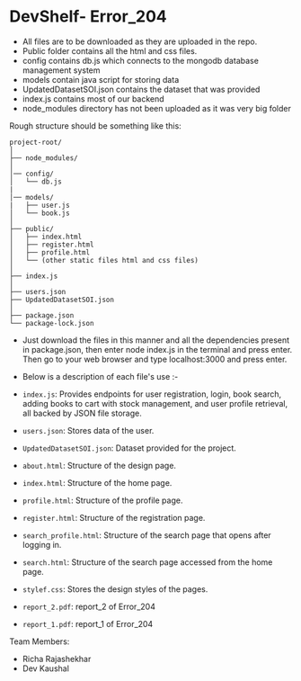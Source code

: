 # DevShelf- Error_204

- All files are to be downloaded as they are uploaded in the repo. 
- Public folder contains all the html and css files.
- config contains db.js which connects to the mongodb database management system
- models contain java script for storing data
- UpdatedDatasetSOI.json contains the dataset that was provided
- index.js contains most of our backend
- node_modules directory has not been uploaded as it was very big folder
  
Rough structure should be something like this:
```
project-root/
│
├── node_modules/
│
│── config/
│   └── db.js
|
│── models/
|   ├── user.js
│   └── book.js
│
├── public/
│   ├── index.html
│   ├── register.html
│   ├── profile.html
│   └── (other static files html and css files)
│
├── index.js
│ 
├── users.json
├── UpdatedDatasetSOI.json
│
├── package.json
└── package-lock.json
```

- Just download the files in this manner and all the dependencies present in package.json, then enter node index.js in the terminal and press enter. Then go to your web browser and type localhost:3000 and press enter.

- Below is a description of each file's use :-

- `index.js`: Provides endpoints for user registration, login, book search, adding books to cart with stock management, and user profile retrieval, all backed by JSON file storage.

- `users.json`: Stores data of the user.

- `UpdatedDatasetSOI.json`: Dataset provided for the project.

- `about.html`: Structure of the design page.

- `index.html`: Structure of the home page.

- `profile.html`: Structure of the profile page.

- `register.html`: Structure of the registration page.

- `search_profile.html`: Structure of the search page that opens after logging in.

- `search.html`: Structure of the search page accessed from the home page.

- `stylef.css`: Stores the design styles of the pages.

- `report_2.pdf`: report_2 of Error_204

- `report_1.pdf`: report_1 of Error_204

Team Members: 
- Richa Rajashekhar
- Dev Kaushal

